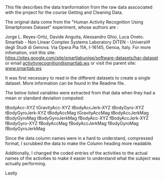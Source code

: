 This file describes the data tranformation from the raw data asscociated with the project for the course Getting and Cleaning Data.

The original data come from the "Human Activity Recognition Using Smartphones Dataset" experiment, whose authors are :

Jorge L. Reyes-Ortiz, Davide Anguita, Alessandro Ghio, Luca Oneto. Smartlab - Non Linear Complex Systems Laboratory DITEN - Universit‡ degli Studi di Genova. Via Opera Pia 11A, I-16145, Genoa, Italy. 
For more infomation, visit this site: https://sites.google.com/site/smartlabunige/software-datasets/har-dataset 
or email activityrecognition@smartlab.ws 
or visit the parent site: www.smartlab.ws

It was first necessary to read in the different datasets to create a single dataset.  More information can be found in the Readme file.

The below listed variables were extracted from that data when they had a mean or standard deviation computed:

tBodyAcc-XYZ
tGravityAcc-XYZ
tBodyAccJerk-XYZ
tBodyGyro-XYZ
tBodyGyroJerk-XYZ
tBodyAccMag
tGravityAccMag
tBodyAccJerkMag
tBodyGyroMag
tBodyGyroJerkMag
fBodyAcc-XYZ
fBodyAccJerk-XYZ
fBodyGyro-XYZ
fBodyAccMag
fBodyAccJerkMag
fBodyGyroMag
fBodyGyroJerkMag 

Since the data column names were in a hard to understand, compressed format, I scrubbed the data to make the Column heading more readable.

Additionally, I changed the coded entries of the activities to the actual names of the activities to make it easier to understand what the subject was actually performing.

Lastly

